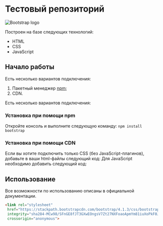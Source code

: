 # Тестовый репозиторий
![Bootstrap logo](https://i.imgur.com/qhtywl2.png)

Построен на базе следующих технологий:
* HTML
* CSS
* JavaScript
## Начало работы
Есть несколько вариантов подключения:
1. Пакетный менеджер [npm](https://npmjs.com);
1. CDN.

Есть несколько вариантов подключения:
### Установка при помощи npm
Откройте консоль и выполните следующую команду: `npm install bootstrap`
### Установка при помощи CDN
Если вы хотите подключить только CSS (без JavaScript-плагинов),
добавьте в ваши html-файлы следующий код:
Для JavaScript необходимо добавить следующий код:
## Использование
Все возможности по использованию описаны в официальной документации.
```html
<link rel="stylesheet"
 href="https://stackpath.bootstrapcdn.com/bootstrap/4.1.3/css/bootstrap.min.css"
 integrity="sha284-MCw98/SFnGE8fJT3GXwEOngsV7Zt27NXFoaoApmYm81iuXoPkF0JwJ8ERdknLPMO"
 crossorigin="anonymous">
```
